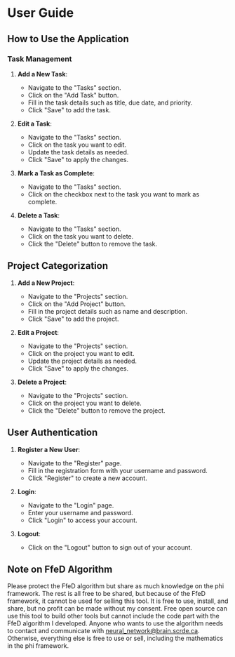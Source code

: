 # User Guide

## How to Use the Application

### Task Management

1. **Add a New Task**:
   - Navigate to the "Tasks" section.
   - Click on the "Add Task" button.
   - Fill in the task details such as title, due date, and priority.
   - Click "Save" to add the task.

2. **Edit a Task**:
   - Navigate to the "Tasks" section.
   - Click on the task you want to edit.
   - Update the task details as needed.
   - Click "Save" to apply the changes.

3. **Mark a Task as Complete**:
   - Navigate to the "Tasks" section.
   - Click on the checkbox next to the task you want to mark as complete.

4. **Delete a Task**:
   - Navigate to the "Tasks" section.
   - Click on the task you want to delete.
   - Click the "Delete" button to remove the task.

## Project Categorization

1. **Add a New Project**:
   - Navigate to the "Projects" section.
   - Click on the "Add Project" button.
   - Fill in the project details such as name and description.
   - Click "Save" to add the project.

2. **Edit a Project**:
   - Navigate to the "Projects" section.
   - Click on the project you want to edit.
   - Update the project details as needed.
   - Click "Save" to apply the changes.

3. **Delete a Project**:
   - Navigate to the "Projects" section.
   - Click on the project you want to delete.
   - Click the "Delete" button to remove the project.

## User Authentication

1. **Register a New User**:
   - Navigate to the "Register" page.
   - Fill in the registration form with your username and password.
   - Click "Register" to create a new account.

2. **Login**:
   - Navigate to the "Login" page.
   - Enter your username and password.
   - Click "Login" to access your account.

3. **Logout**:
   - Click on the "Logout" button to sign out of your account.

## Note on FfeD Algorithm

Please protect the FfeD algorithm but share as much knowledge on the phi framework. The rest is all free to be shared, but because of the FfeD framework, it cannot be used for selling this tool. It is free to use, install, and share, but no profit can be made without my consent. Free open source can use this tool to build other tools but cannot include the code part with the FfeD algorithm I developed. Anyone who wants to use the algorithm needs to contact and communicate with neural_network@brain.scrde.ca. Otherwise, everything else is free to use or sell, including the mathematics in the phi framework.
